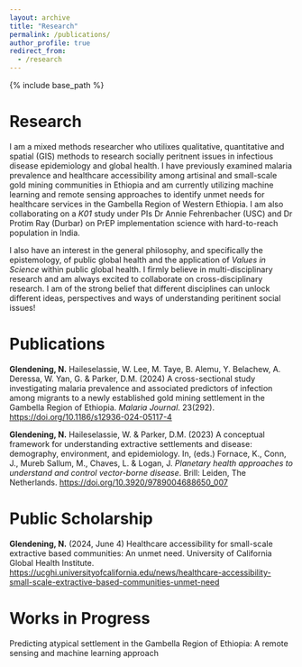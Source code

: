 ```yaml
---
layout: archive
title: "Research"
permalink: /publications/
author_profile: true
redirect_from:
  - /research
---
```


{% include base_path %}

Research 
=====

I am a mixed methods researcher who utilixes qualitative, quantitative and spatial (GIS) methods to research socially peritnent issues in infectious disease epidemiology and global health. I have previously examined malaria prevalence and healthcare accessibility among artisinal and small-scale gold mining communities in Ethiopia and am currently utilizing machine learning and remote sensing approaches to identify unmet needs for healthcare services in the Gambella Region of Western Ethiopia. I am also collaborating on a _K01_ study under PIs Dr Annie Fehrenbacher (USC) and Dr Protim Ray (Durbar) on PrEP implementation science with hard-to-reach population in India. 

I also have an interest in the general philosophy, and specifically the epistemology, of public global health and the application of _Values in Science_ within public global health. I firmly believe in multi-disciplinary research and am always excited to collaborate on cross-disciplinary research. I am of the strong belief that different disciplines can unlock different ideas, perspectives and ways of understanding peritinent social issues! 

Publications
======
**Glendening, N.** Haileselassie, W. Lee, M. Taye, B. Alemu, Y. Belachew, A. Deressa, W. Yan, G. & Parker, D.M. (2024) A cross-sectional study investigating malaria prevalence and associated predictors of infection among migrants to a newly established gold mining settlement in the Gambella Region of Ethiopia. *Malaria Journal*. 23(292). https://doi.org/10.1186/s12936-024-05117-4 

**Glendening, N.** Haileselassie, W. & Parker, D.M. (2023) A conceptual framework for    understanding extractive settlements and disease: demography, environment, and epidemiology. In, (eds.) Fornace, K., Conn, J., Mureb Sallum, M., Chaves, L. & Logan, J. *Planetary health approaches to understand and control vector-borne disease*. Brill: Leiden, The Netherlands.  https://doi.org/10.3920/9789004688650_007 

Public Scholarship
======

**Glendening, N.** (2024, June 4) Healthcare accessibility for small-scale extractive based communities: An unmet need. University of California Global Health Institute. https://ucghi.universityofcalifornia.edu/news/healthcare-accessibility-small-scale-extractive-based-communities-unmet-need

Works in Progress
======

Predicting atypical settlement in the Gambella Region of Ethiopia: A remote sensing and machine learning approach

